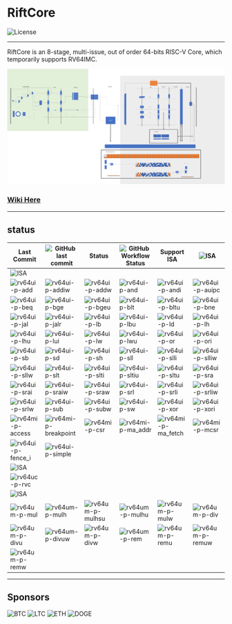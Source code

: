 # RiftCore

![License](https://img.shields.io/github/license/whutddk/RiftCore)



--------------------------------------------

RiftCore is an 8-stage, multi-issue, out of order 64-bits RISC-V Core, which temporarily supports RV64IMC.

![architecture](./doc/riftCore%20micro-architecture.png)



### [Wiki Here](https://github.com/whutddk/RiftCore/wiki)


------------------------------------

## status

|Last Commit|![GitHub last commit](https://img.shields.io/github/last-commit/whutddk/RiftCore)|Status|![GitHub Workflow Status](https://img.shields.io/github/workflow/status/whutddk/RiftCore/CI)|Support ISA|![ISA](https://img.shields.io/badge/ISA-RV64IC-yellowgreen)|
| --- | --- | --- | --- | --- | --- |
|![ISA](https://img.shields.io/badge/ISA-RV64I-yellowgreen)|
|![rv64ui-p-add](https://img.shields.io/endpoint?style=plastic&url=https%3A%2F%2Fraw.githubusercontent.com%2Fwhutddk%2FRiftCore%2Fgh-pages%2Fci%2Frv64ui-p-add.json)|![rv64ui-p-addiw](https://img.shields.io/endpoint?style=plastic&url=https%3A%2F%2Fraw.githubusercontent.com%2Fwhutddk%2FRiftCore%2Fgh-pages%2Fci%2Frv64ui-p-addiw.json)|![rv64ui-p-addw](https://img.shields.io/endpoint?style=plastic&url=https%3A%2F%2Fraw.githubusercontent.com%2Fwhutddk%2FRiftCore%2Fgh-pages%2Fci%2Frv64ui-p-addw.json)|![rv64ui-p-and](https://img.shields.io/endpoint?style=plastic&url=https%3A%2F%2Fraw.githubusercontent.com%2Fwhutddk%2FRiftCore%2Fgh-pages%2Fci%2Frv64ui-p-and.json)|![rv64ui-p-andi](https://img.shields.io/endpoint?style=plastic&url=https%3A%2F%2Fraw.githubusercontent.com%2Fwhutddk%2FRiftCore%2Fgh-pages%2Fci%2Frv64ui-p-andi.json)|![rv64ui-p-auipc](https://img.shields.io/endpoint?style=plastic&url=https%3A%2F%2Fraw.githubusercontent.com%2Fwhutddk%2FRiftCore%2Fgh-pages%2Fci%2Frv64ui-p-auipc.json)|
|![rv64ui-p-beq](https://img.shields.io/endpoint?style=plastic&url=https%3A%2F%2Fraw.githubusercontent.com%2Fwhutddk%2FRiftCore%2Fgh-pages%2Fci%2Frv64ui-p-beq.json)|![rv64ui-p-bge](https://img.shields.io/endpoint?style=plastic&url=https%3A%2F%2Fraw.githubusercontent.com%2Fwhutddk%2FRiftCore%2Fgh-pages%2Fci%2Frv64ui-p-bge.json)|![rv64ui-p-bgeu](https://img.shields.io/endpoint?style=plastic&url=https%3A%2F%2Fraw.githubusercontent.com%2Fwhutddk%2FRiftCore%2Fgh-pages%2Fci%2Frv64ui-p-bgeu.json)|![rv64ui-p-blt](https://img.shields.io/endpoint?style=plastic&url=https%3A%2F%2Fraw.githubusercontent.com%2Fwhutddk%2FRiftCore%2Fgh-pages%2Fci%2Frv64ui-p-blt.json)|![rv64ui-p-bltu](https://img.shields.io/endpoint?style=plastic&url=https%3A%2F%2Fraw.githubusercontent.com%2Fwhutddk%2FRiftCore%2Fgh-pages%2Fci%2Frv64ui-p-bltu.json)|![rv64ui-p-bne](https://img.shields.io/endpoint?style=plastic&url=https%3A%2F%2Fraw.githubusercontent.com%2Fwhutddk%2FRiftCore%2Fgh-pages%2Fci%2Frv64ui-p-bne.json)|
|![rv64ui-p-jal](https://img.shields.io/endpoint?style=plastic&url=https%3A%2F%2Fraw.githubusercontent.com%2Fwhutddk%2FRiftCore%2Fgh-pages%2Fci%2Frv64ui-p-jal.json)|![rv64ui-p-jalr](https://img.shields.io/endpoint?style=plastic&url=https%3A%2F%2Fraw.githubusercontent.com%2Fwhutddk%2FRiftCore%2Fgh-pages%2Fci%2Frv64ui-p-jalr.json)|![rv64ui-p-lb](https://img.shields.io/endpoint?style=plastic&url=https%3A%2F%2Fraw.githubusercontent.com%2Fwhutddk%2FRiftCore%2Fgh-pages%2Fci%2Frv64ui-p-lb.json)|![rv64ui-p-lbu](https://img.shields.io/endpoint?style=plastic&url=https%3A%2F%2Fraw.githubusercontent.com%2Fwhutddk%2FRiftCore%2Fgh-pages%2Fci%2Frv64ui-p-lbu.json)|![rv64ui-p-ld](https://img.shields.io/endpoint?style=plastic&url=https%3A%2F%2Fraw.githubusercontent.com%2Fwhutddk%2FRiftCore%2Fgh-pages%2Fci%2Frv64ui-p-ld.json)|![rv64ui-p-lh](https://img.shields.io/endpoint?style=plastic&url=https%3A%2F%2Fraw.githubusercontent.com%2Fwhutddk%2FRiftCore%2Fgh-pages%2Fci%2Frv64ui-p-lh.json)|
|![rv64ui-p-lhu](https://img.shields.io/endpoint?style=plastic&url=https%3A%2F%2Fraw.githubusercontent.com%2Fwhutddk%2FRiftCore%2Fgh-pages%2Fci%2Frv64ui-p-lhu.json)|![rv64ui-p-lui](https://img.shields.io/endpoint?style=plastic&url=https%3A%2F%2Fraw.githubusercontent.com%2Fwhutddk%2FRiftCore%2Fgh-pages%2Fci%2Frv64ui-p-lui.json)|![rv64ui-p-lw](https://img.shields.io/endpoint?style=plastic&url=https%3A%2F%2Fraw.githubusercontent.com%2Fwhutddk%2FRiftCore%2Fgh-pages%2Fci%2Frv64ui-p-lw.json)|![rv64ui-p-lwu](https://img.shields.io/endpoint?style=plastic&url=https%3A%2F%2Fraw.githubusercontent.com%2Fwhutddk%2FRiftCore%2Fgh-pages%2Fci%2Frv64ui-p-lwu.json)|![rv64ui-p-or](https://img.shields.io/endpoint?style=plastic&url=https%3A%2F%2Fraw.githubusercontent.com%2Fwhutddk%2FRiftCore%2Fgh-pages%2Fci%2Frv64ui-p-or.json)|![rv64ui-p-ori](https://img.shields.io/endpoint?style=plastic&url=https%3A%2F%2Fraw.githubusercontent.com%2Fwhutddk%2FRiftCore%2Fgh-pages%2Fci%2Frv64ui-p-ori.json)|
|![rv64ui-p-sb](https://img.shields.io/endpoint?style=plastic&url=https%3A%2F%2Fraw.githubusercontent.com%2Fwhutddk%2FRiftCore%2Fgh-pages%2Fci%2Frv64ui-p-sb.json)|![rv64ui-p-sd](https://img.shields.io/endpoint?style=plastic&url=https%3A%2F%2Fraw.githubusercontent.com%2Fwhutddk%2FRiftCore%2Fgh-pages%2Fci%2Frv64ui-p-sd.json)|![rv64ui-p-sh](https://img.shields.io/endpoint?style=plastic&url=https%3A%2F%2Fraw.githubusercontent.com%2Fwhutddk%2FRiftCore%2Fgh-pages%2Fci%2Frv64ui-p-sh.json)|![rv64ui-p-sll](https://img.shields.io/endpoint?style=plastic&url=https%3A%2F%2Fraw.githubusercontent.com%2Fwhutddk%2FRiftCore%2Fgh-pages%2Fci%2Frv64ui-p-sll.json)|![rv64ui-p-slli](https://img.shields.io/endpoint?style=plastic&url=https%3A%2F%2Fraw.githubusercontent.com%2Fwhutddk%2FRiftCore%2Fgh-pages%2Fci%2Frv64ui-p-slli.json)|![rv64ui-p-slliw](https://img.shields.io/endpoint?style=plastic&url=https%3A%2F%2Fraw.githubusercontent.com%2Fwhutddk%2FRiftCore%2Fgh-pages%2Fci%2Frv64ui-p-slliw.json)|
|![rv64ui-p-sllw](https://img.shields.io/endpoint?style=plastic&url=https%3A%2F%2Fraw.githubusercontent.com%2Fwhutddk%2FRiftCore%2Fgh-pages%2Fci%2Frv64ui-p-sllw.json)|![rv64ui-p-slt](https://img.shields.io/endpoint?style=plastic&url=https%3A%2F%2Fraw.githubusercontent.com%2Fwhutddk%2FRiftCore%2Fgh-pages%2Fci%2Frv64ui-p-slt.json)|![rv64ui-p-slti](https://img.shields.io/endpoint?style=plastic&url=https%3A%2F%2Fraw.githubusercontent.com%2Fwhutddk%2FRiftCore%2Fgh-pages%2Fci%2Frv64ui-p-slti.json)|![rv64ui-p-sltiu](https://img.shields.io/endpoint?style=plastic&url=https%3A%2F%2Fraw.githubusercontent.com%2Fwhutddk%2FRiftCore%2Fgh-pages%2Fci%2Frv64ui-p-sltiu.json)|![rv64ui-p-sltu](https://img.shields.io/endpoint?style=plastic&url=https%3A%2F%2Fraw.githubusercontent.com%2Fwhutddk%2FRiftCore%2Fgh-pages%2Fci%2Frv64ui-p-sltu.json)|![rv64ui-p-sra](https://img.shields.io/endpoint?style=plastic&url=https%3A%2F%2Fraw.githubusercontent.com%2Fwhutddk%2FRiftCore%2Fgh-pages%2Fci%2Frv64ui-p-sra.json)|
|![rv64ui-p-srai](https://img.shields.io/endpoint?style=plastic&url=https%3A%2F%2Fraw.githubusercontent.com%2Fwhutddk%2FRiftCore%2Fgh-pages%2Fci%2Frv64ui-p-srai.json)|![rv64ui-p-sraiw](https://img.shields.io/endpoint?style=plastic&url=https%3A%2F%2Fraw.githubusercontent.com%2Fwhutddk%2FRiftCore%2Fgh-pages%2Fci%2Frv64ui-p-sraiw.json)|![rv64ui-p-sraw](https://img.shields.io/endpoint?style=plastic&url=https%3A%2F%2Fraw.githubusercontent.com%2Fwhutddk%2FRiftCore%2Fgh-pages%2Fci%2Frv64ui-p-sraw.json)|![rv64ui-p-srl](https://img.shields.io/endpoint?style=plastic&url=https%3A%2F%2Fraw.githubusercontent.com%2Fwhutddk%2FRiftCore%2Fgh-pages%2Fci%2Frv64ui-p-srl.json)|![rv64ui-p-srli](https://img.shields.io/endpoint?style=plastic&url=https%3A%2F%2Fraw.githubusercontent.com%2Fwhutddk%2FRiftCore%2Fgh-pages%2Fci%2Frv64ui-p-srli.json)|![rv64ui-p-srliw](https://img.shields.io/endpoint?style=plastic&url=https%3A%2F%2Fraw.githubusercontent.com%2Fwhutddk%2FRiftCore%2Fgh-pages%2Fci%2Frv64ui-p-srliw.json)|
|![rv64ui-p-srlw](https://img.shields.io/endpoint?style=plastic&url=https%3A%2F%2Fraw.githubusercontent.com%2Fwhutddk%2FRiftCore%2Fgh-pages%2Fci%2Frv64ui-p-srlw.json)|![rv64ui-p-sub](https://img.shields.io/endpoint?style=plastic&url=https%3A%2F%2Fraw.githubusercontent.com%2Fwhutddk%2FRiftCore%2Fgh-pages%2Fci%2Frv64ui-p-sub.json)|![rv64ui-p-subw](https://img.shields.io/endpoint?style=plastic&url=https%3A%2F%2Fraw.githubusercontent.com%2Fwhutddk%2FRiftCore%2Fgh-pages%2Fci%2Frv64ui-p-subw.json)|![rv64ui-p-sw](https://img.shields.io/endpoint?style=plastic&url=https%3A%2F%2Fraw.githubusercontent.com%2Fwhutddk%2FRiftCore%2Fgh-pages%2Fci%2Frv64ui-p-sw.json)|![rv64ui-p-xor](https://img.shields.io/endpoint?style=plastic&url=https%3A%2F%2Fraw.githubusercontent.com%2Fwhutddk%2FRiftCore%2Fgh-pages%2Fci%2Frv64ui-p-xor.json)|![rv64ui-p-xori](https://img.shields.io/endpoint?style=plastic&url=https%3A%2F%2Fraw.githubusercontent.com%2Fwhutddk%2FRiftCore%2Fgh-pages%2Fci%2Frv64ui-p-xori.json)|
|![rv64mi-p-access](https://img.shields.io/endpoint?style=plastic&url=https%3A%2F%2Fraw.githubusercontent.com%2Fwhutddk%2FRiftCore%2Fgh-pages%2Fci%2Frv64mi-p-access.json)|![rv64mi-p-breakpoint](https://img.shields.io/endpoint?style=plastic&url=https%3A%2F%2Fraw.githubusercontent.com%2Fwhutddk%2FRiftCore%2Fgh-pages%2Fci%2Frv64mi-p-breakpoint.json)|![rv64mi-p-csr](https://img.shields.io/endpoint?style=plastic&url=https%3A%2F%2Fraw.githubusercontent.com%2Fwhutddk%2FRiftCore%2Fgh-pages%2Fci%2Frv64mi-p-csr.json)|![rv64mi-p-ma_addr](https://img.shields.io/endpoint?style=plastic&url=https%3A%2F%2Fraw.githubusercontent.com%2Fwhutddk%2FRiftCore%2Fgh-pages%2Fci%2Frv64mi-p-ma_addr.json)|![rv64mi-p-ma_fetch](https://img.shields.io/endpoint?style=plastic&url=https%3A%2F%2Fraw.githubusercontent.com%2Fwhutddk%2FRiftCore%2Fgh-pages%2Fci%2Frv64mi-p-ma_fetch.json)|![rv64mi-p-mcsr](https://img.shields.io/endpoint?style=plastic&url=https%3A%2F%2Fraw.githubusercontent.com%2Fwhutddk%2FRiftCore%2Fgh-pages%2Fci%2Frv64mi-p-mcsr.json)|
|![rv64ui-p-fence_i](https://img.shields.io/endpoint?style=plastic&url=https%3A%2F%2Fraw.githubusercontent.com%2Fwhutddk%2FRiftCore%2Fgh-pages%2Fci%2Frv64ui-p-fence_i.json)|![rv64ui-p-simple](https://img.shields.io/endpoint?style=plastic&url=https%3A%2F%2Fraw.githubusercontent.com%2Fwhutddk%2FRiftCore%2Fgh-pages%2Fci%2Frv64ui-p-simple.json)|
|![ISA](https://img.shields.io/badge/ISA-RV64C-yellowgreen)|
|![rv64uc-p-rvc](https://img.shields.io/endpoint?style=plastic&url=https%3A%2F%2Fraw.githubusercontent.com%2Fwhutddk%2FRiftCore%2Fgh-pages%2Fci%2Frv64uc-p-rvc.json)|
|![ISA](https://img.shields.io/badge/ISA-RV64M-yellowgreen)|
|![rv64um-p-mul](https://img.shields.io/endpoint?style=plastic&url=https%3A%2F%2Fraw.githubusercontent.com%2Fwhutddk%2FRiftCore%2Fgh-pages%2Fci%2Frv64um-p-mul.json)|![rv64um-p-mulh](https://img.shields.io/endpoint?style=plastic&url=https%3A%2F%2Fraw.githubusercontent.com%2Fwhutddk%2FRiftCore%2Fgh-pages%2Fci%2Frv64um-p-mulh.json)|![rv64um-p-mulhsu](https://img.shields.io/endpoint?style=plastic&url=https%3A%2F%2Fraw.githubusercontent.com%2Fwhutddk%2FRiftCore%2Fgh-pages%2Fci%2Frv64um-p-mulhsu.json)|![rv64um-p-mulhu](https://img.shields.io/endpoint?style=plastic&url=https%3A%2F%2Fraw.githubusercontent.com%2Fwhutddk%2FRiftCore%2Fgh-pages%2Fci%2Frv64um-p-mulhu.json)|![rv64um-p-mulw](https://img.shields.io/endpoint?style=plastic&url=https%3A%2F%2Fraw.githubusercontent.com%2Fwhutddk%2FRiftCore%2Fgh-pages%2Fci%2Frv64um-p-mulw.json)|![rv64um-p-div](https://img.shields.io/endpoint?style=plastic&url=https%3A%2F%2Fraw.githubusercontent.com%2Fwhutddk%2FRiftCore%2Fgh-pages%2Fci%2Frv64um-p-div.json)|
|![rv64um-p-divu](https://img.shields.io/endpoint?style=plastic&url=https%3A%2F%2Fraw.githubusercontent.com%2Fwhutddk%2FRiftCore%2Fgh-pages%2Fci%2Frv64um-p-divu.json)|![rv64um-p-divuw](https://img.shields.io/endpoint?style=plastic&url=https%3A%2F%2Fraw.githubusercontent.com%2Fwhutddk%2FRiftCore%2Fgh-pages%2Fci%2Frv64um-p-divuw.json)|![rv64um-p-divw](https://img.shields.io/endpoint?style=plastic&url=https%3A%2F%2Fraw.githubusercontent.com%2Fwhutddk%2FRiftCore%2Fgh-pages%2Fci%2Frv64um-p-divw.json)|![rv64um-p-rem](https://img.shields.io/endpoint?style=plastic&url=https%3A%2F%2Fraw.githubusercontent.com%2Fwhutddk%2FRiftCore%2Fgh-pages%2Fci%2Frv64um-p-rem.json)|![rv64um-p-remu](https://img.shields.io/endpoint?style=plastic&url=https%3A%2F%2Fraw.githubusercontent.com%2Fwhutddk%2FRiftCore%2Fgh-pages%2Fci%2Frv64um-p-remu.json)|![rv64um-p-remuw](https://img.shields.io/endpoint?style=plastic&url=https%3A%2F%2Fraw.githubusercontent.com%2Fwhutddk%2FRiftCore%2Fgh-pages%2Fci%2Frv64um-p-remuw.json)|
|![rv64um-p-remw](https://img.shields.io/endpoint?style=plastic&url=https%3A%2F%2Fraw.githubusercontent.com%2Fwhutddk%2FRiftCore%2Fgh-pages%2Fci%2Frv64um-p-remw.json)|






------------------------------------

## Sponsors

![BTC](https://img.shields.io/badge/BTC-124egseDMD983etDrsAzUnXvi6twpWtjLd-orange)
![LTC](https://img.shields.io/badge/LTC-LakQ8AL2JeLGKmjanYrpq6Hq7fW4NySXYA-green)
![ETH](https://img.shields.io/badge/ETH-0x2f8aeb5f9dfe2936632f47363a42d7f71810c62b-lightgrey)
![DOGE](https://img.shields.io/badge/DOGE-DJSv3BgtfPtjc3LzL5PaooAvs9xn8n4tbX-blue)



